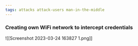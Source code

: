 ```yaml
---
tags: attacks attack-users man-in-the-middle
---
```


### Creating own WiFi network to intercept credentials 

![[Screenshot 2023-03-24 163827 1.png]]